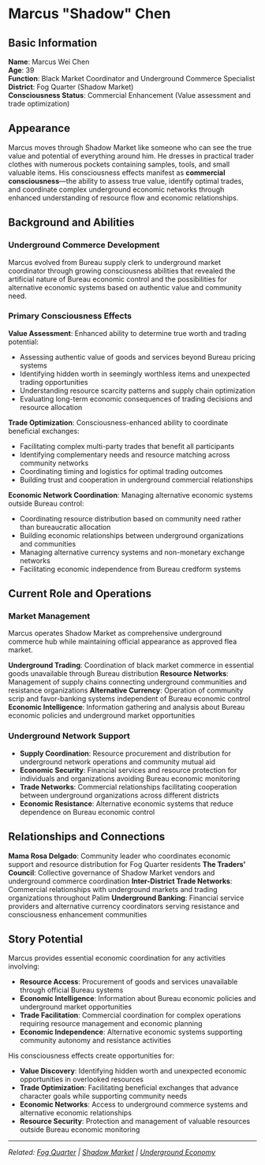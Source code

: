 # Marcus "Shadow" Chen

## Basic Information

**Name**: Marcus Wei Chen  
**Age**: 39  
**Function**: Black Market Coordinator and Underground Commerce Specialist  
**District**: Fog Quarter (Shadow Market)  
**Consciousness Status**: Commercial Enhancement (Value assessment and trade optimization)  

## Appearance

Marcus moves through Shadow Market like someone who can see the true value and potential of everything around him. He dresses in practical trader clothes with numerous pockets containing samples, tools, and small valuable items. His consciousness effects manifest as **commercial consciousness**—the ability to assess true value, identify optimal trades, and coordinate complex underground economic networks through enhanced understanding of resource flow and economic relationships.

## Background and Abilities

### Underground Commerce Development
Marcus evolved from Bureau supply clerk to underground market coordinator through growing consciousness abilities that revealed the artificial nature of Bureau economic control and the possibilities for alternative economic systems based on authentic value and community need.

### Primary Consciousness Effects

**Value Assessment**: Enhanced ability to determine true worth and trading potential:
- Assessing authentic value of goods and services beyond Bureau pricing systems
- Identifying hidden worth in seemingly worthless items and unexpected trading opportunities
- Understanding resource scarcity patterns and supply chain optimization
- Evaluating long-term economic consequences of trading decisions and resource allocation

**Trade Optimization**: Consciousness-enhanced ability to coordinate beneficial exchanges:
- Facilitating complex multi-party trades that benefit all participants
- Identifying complementary needs and resource matching across community networks
- Coordinating timing and logistics for optimal trading outcomes
- Building trust and cooperation in underground commercial relationships

**Economic Network Coordination**: Managing alternative economic systems outside Bureau control:
- Coordinating resource distribution based on community need rather than bureaucratic allocation
- Building economic relationships between underground organizations and communities
- Managing alternative currency systems and non-monetary exchange networks
- Facilitating economic independence from Bureau credform systems

## Current Role and Operations

### Market Management
Marcus operates Shadow Market as comprehensive underground commerce hub while maintaining official appearance as approved flea market.

**Underground Trading**: Coordination of black market commerce in essential goods unavailable through Bureau distribution
**Resource Networks**: Management of supply chains connecting underground communities and resistance organizations
**Alternative Currency**: Operation of community scrip and favor-banking systems independent of Bureau economic control
**Economic Intelligence**: Information gathering and analysis about Bureau economic policies and underground market opportunities

### Underground Network Support
- **Supply Coordination**: Resource procurement and distribution for underground network operations and community mutual aid
- **Economic Security**: Financial services and resource protection for individuals and organizations avoiding Bureau economic monitoring
- **Trade Networks**: Commercial relationships facilitating cooperation between underground organizations across different districts
- **Economic Resistance**: Alternative economic systems that reduce dependence on Bureau economic control

## Relationships and Connections

**Mama Rosa Delgado**: Community leader who coordinates economic support and resource distribution for Fog Quarter residents
**The Traders' Council**: Collective governance of Shadow Market vendors and underground commerce coordination
**Inter-District Trade Networks**: Commercial relationships with underground markets and trading organizations throughout Palim
**Underground Banking**: Financial service providers and alternative currency coordinators serving resistance and consciousness enhancement communities

## Story Potential

Marcus provides essential economic coordination for any activities involving:
- **Resource Access**: Procurement of goods and services unavailable through official Bureau systems
- **Economic Intelligence**: Information about Bureau economic policies and underground market opportunities
- **Trade Facilitation**: Commercial coordination for complex operations requiring resource management and economic planning
- **Economic Independence**: Alternative economic systems supporting community autonomy and resistance activities

His consciousness effects create opportunities for:
- **Value Discovery**: Identifying hidden worth and unexpected economic opportunities in overlooked resources
- **Trade Optimization**: Facilitating beneficial exchanges that advance character goals while supporting community needs
- **Economic Networks**: Access to underground commerce systems and alternative economic relationships
- **Resource Security**: Protection and management of valuable resources outside Bureau economic monitoring

---

*Related: [Fog Quarter](../../locations/districts/fog_quarter.md) | [Shadow Market](../../locations/establishments/fog_quarter/shadow_market.md) | [Underground Economy](../../economics/underground_economy.md)*